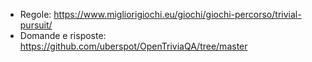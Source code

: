 - Regole: https://www.migliorigiochi.eu/giochi/giochi-percorso/trivial-pursuit/
- Domande e risposte: https://github.com/uberspot/OpenTriviaQA/tree/master
